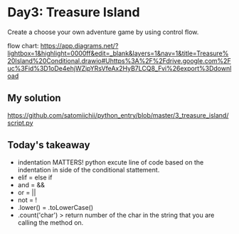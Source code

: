 # Day3: Treasure Island

Create a choose your own adventure game by using control flow.

flow chart:
https://app.diagrams.net/?lightbox=1&highlight=0000ff&edit=_blank&layers=1&nav=1&title=Treasure%20Island%20Conditional.drawio#Uhttps%3A%2F%2Fdrive.google.com%2Fuc%3Fid%3D1oDe4ehjWZipYRsVfeAx2HyB7LCQ8_Fvi%26export%3Ddownload

## My solution

https://github.com/satomiichii/python_entry/blob/master/3_treasure_island/script.py

## Today's takeaway

- indentation MATTERS! python excute line of code based on the indentation in side of the conditional stattement.
- elif = else if
- and = &&
- or = ||
- not = !
- .lower() = .toLowerCase()
- .count('char') > return number of the char in the string that you are calling the method on.
